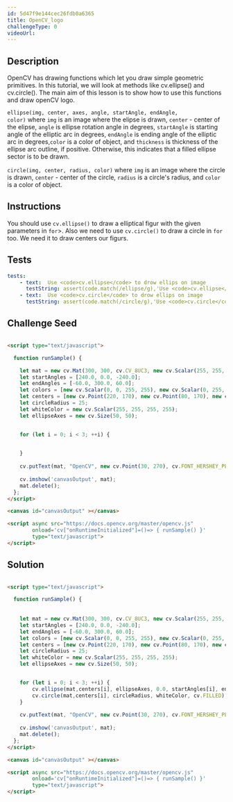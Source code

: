 ```yaml
---
id: 5d47f9e144cec26fdb0a6365
title: OpenCV_logo
challengeType: 0
videoUrl:
---
```


## Description
<section id='description'>
OpenCV has drawing functions which let you draw simple geometric primitives. In this tutorial, we will look at methods like cv.ellipse() and cv.circle(). The main aim of this lesson is to show how to use this functions and draw openCV logo.

<code>ellipse(img, center, axes, angle, startAngle, endAngle, color)</code> where <code>img</code> is an image where the elipse is drawn, <code>center</code> - center of the elipse, <code>angle</code> is ellipse rotation angle in degrees, <code>startAngle</code> is starting angle of the elliptic arc in degrees, <code>endAngle</code> is ending angle of the elliptic arc in degrees,<code>color</code> is a color of object, and <code>thickness</code> is thickness of the ellipse arc outline, if positive. Otherwise, this indicates that a filled ellipse sector is to be drawn.

<code>circle(img, center, radius, color)</code> where <code>img</code> is an image where the circle is drawn, <code>center</code> - center of the circle, <code>radius</code> is a circle's radius, and <code>color</code> is a color of object.
</section>

## Instructions
<section id='instructions'>

You should use <code>cv.ellipse()</code> to draw a elliptical figur with the given parameters in <code>for</code>>.
Also we need to use <code>cv.circle()</code> to draw a circle in <code>for</code> too. We need it to draw centers our figurs.
</section>

## Tests
<section id='tests'>

```yml
tests:
    - text:  Use <code>cv.ellipse</code> to drow ellips on image
      testString: assert(code.match(/ellipse/g),'Use <code>cv.ellipse</code> to drow an ellips image'); 
    - text:  Use <code>cv.circle</code> to drow ellips on image
      testString: assert(code.match(/circle/g),'Use <code>cv.circle</code> to drow an ellips image'); 
```
</section>

## Challenge Seed

<section id='challengeSeed'>

<div id='html-seed'>

```html

<script type="text/javascript">

  function runSample() {

    let mat = new cv.Mat(300, 300, cv.CV_8UC3, new cv.Scalar(255, 255, 255, 255));
    let startAngles = [240.0, 0.0, -240.0];
    let endAngles = [-60.0, 300.0, 60.0];
    let colors = [new cv.Scalar(0, 0, 255, 255), new cv.Scalar(0, 255, 0, 255),new cv.Scalar(255, 0, 0, 255)];
    let centers = [new cv.Point(220, 170), new cv.Point(80, 170), new cv.Point(150, 60)];
    let circleRadius = 25;
    let whiteColor = new cv.Scalar(255, 255, 255, 255);
    let ellipseAxes = new cv.Size(50, 50);


    for (let i = 0; i < 3; ++i) {
      

    }
  
    cv.putText(mat, "OpenCV", new cv.Point(30, 270), cv.FONT_HERSHEY_PLAIN, 4, new cv.Scalar(0, 0, 0, 255), 5)
  
    cv.imshow('canvasOutput', mat);
    mat.delete();
  };
</script>

<canvas id="canvasOutput" ></canvas>

<script async src="https://docs.opencv.org/master/opencv.js" 
        onload='cv["onRuntimeInitialized"]=()=> { runSample() }' 
        type="text/javascript">
</script>
```
</div>
</section>

## Solution
<section id='solution'>

```html

<script type="text/javascript">

  function runSample() {
  
    
    let mat = new cv.Mat(300, 300, cv.CV_8UC3, new cv.Scalar(255, 255, 255, 255));
    let startAngles = [240.0, 0.0, -240.0];
    let endAngles = [-60.0, 300.0, 60.0];
    let colors = [new cv.Scalar(0, 0, 255, 255), new cv.Scalar(0, 255, 0, 255),new cv.Scalar(255, 0, 0, 255)];
    let centers = [new cv.Point(220, 170), new cv.Point(80, 170), new cv.Point(150, 60)];
    let circleRadius = 25;
    let whiteColor = new cv.Scalar(255, 255, 255, 255);
    let ellipseAxes = new cv.Size(50, 50);


    for (let i = 0; i < 3; ++i) {
        cv.ellipse(mat,centers[i], ellipseAxes, 0.0, startAngles[i], endAngles[i], colors[i], cv.FILLED);
        cv.circle(mat,centers[i], circleRadius, whiteColor, cv.FILLED); 
    }
  
    cv.putText(mat, "OpenCV", new cv.Point(30, 270), cv.FONT_HERSHEY_PLAIN, 4, new cv.Scalar(0, 0, 0, 255), 5)
  
    cv.imshow('canvasOutput', mat);
    mat.delete();
  };
</script>

<canvas id="canvasOutput" ></canvas>

<script async src="https://docs.opencv.org/master/opencv.js" 
        onload='cv["onRuntimeInitialized"]=()=> { runSample() }' 
        type="text/javascript">
</script>
```

</section>
